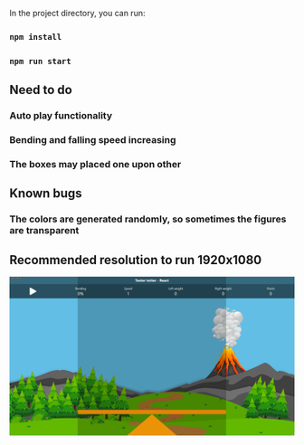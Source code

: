 In the project directory, you can run:

### `npm install`
### `npm run start`

## Need to do
### Auto play functionality
### Bending and falling speed increasing
### The boxes may placed one upon other

## Known bugs
### The colors are generated randomly, so sometimes the figures are transparent



## Recommended resolution to run 1920x1080

![](example.gif)